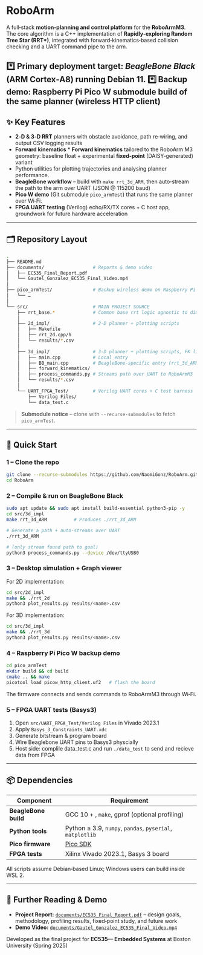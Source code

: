 # RoboArm

A full‑stack **motion‑planning and control platform** for the **RoboArmM3**.  
The core algorithm is a C++ implementation of **Rapidly‑exploring Random Tree Star (RRT\*)**, integrated with forward‑kinematics‑based collision checking and a UART command pipe to the arm.

*️⃣  **Primary deployment target:** ***BeagleBone Black*** (ARM Cortex‑A8) running Debian 11.
*️⃣  **Backup demo:** Raspberry Pi Pico W submodule build of the same planner (wireless HTTP client)
---

## ✨ Key Features

* **2‑D & 3‑D RRT** planners with obstacle avoidance, path re‑wiring, and output CSV logging results
* **Forward kinematics** * **Forward kinematics** tailored to the RoboArm M3 geometry: baseline float + experimental **fixed‑point** (DAISY‑generated) variant  
* Python utilities for plotting trajectories and analysing planner performance.
* **BeagleBone workflow** – build with `make rrt_3d_ARM`, then auto‑stream the path to the arm over UART (JSON @ 115200 baud)  
* **Pico W demo** (Git submodule `pico_armTest`) that runs the same planner over Wi‑Fi.
* **FPGA UART testing** (Verilog) echo/RX/TX cores + C host app, groundwork for future hardware acceleration

---

## 🗂️ Repository Layout

```bash
.
├── README.md                  
├── documents/                  # Reports & demo video
│   ├── EC535_Final_Report.pdf
│   └── Gautel_Gonzalez_EC535_Final_Video.mp4
│
├── pico_armTest/               # Backup wireless demo on Raspberry Pi Pico W
│   └── …   
│
└── src/                        # MAIN PROJECT SOURCE
    ├── rrt_base.*              # Common base rrt logic agnostic to dimension and DOF
    │
    ├── 2d_impl/                # 2‑D planner + plotting scripts
    │   ├── Makefile
    │   ├── rrt_2d.cpp/h
    │   └── results/*.csv
    │
    ├── 3d_impl/                # 3‑D planner + plotting scripts, FK lib & BeagleBone helpers
    │   ├── main.cpp            # Local entry
    │   ├── BB_main.cpp         # BeagleBone‑specific entry (rrt_3d_ARM)
    │   ├── forward_kinematics/
    │   ├── process_commands.py # Streams path over UART to RoboArmM3
    │   └── results/*.csv
    │
    └── UART_FPGA_Test/         # Verilog UART cores + C test harness
        ├── Verilog Files/
        └── data_test.c
````

> **Submodule notice** – clone with `--recurse-submodules` to fetch `pico_armTest`.
---

## 🚀 Quick Start

### 1 – Clone the repo

```bash
git clone --recurse-submodules https://github.com/NaomiGonz/RoboArm.git
cd RoboArm
```

### 2 – Compile & run on **BeagleBone Black**

```bash
sudo apt update && sudo apt install build-essential python3-pip -y
cd src/3d_impl
make rrt_3d_ARM          # Produces ./rrt_3d_ARM

# Generate a path + auto‑streams over UART
./rrt_3d_ARM 

# (only stream found path to goal)
python3 process_commands.py --device /dev/ttyUSB0
```

### 3 – Desktop simulation + Graph viewer

For 2D implementation:
```bash
cd src/2d_impl
make && ./rrt_2d
python3 plot_results.py results/<name>.csv
```

For 3D implementation:
```bash
cd src/3d_impl
make && ./rrt_3d
python3 plot_results.py results/<name>.csv
```

### 4 – Raspberry Pi Pico W backup demo

```bash
cd pico_armTest
mkdir build && cd build
cmake .. && make
picotool load picow_http_client.uf2   # flash the board
```

The firmware connects and sends commands to RoboArmM3 through Wi‑Fi.

### 5 – FPGA UART tests (Basys3)

1. Open `src/UART_FPGA_Test/Verilog Files` in Vivado 2023.1
2. Apply `Basys_3_Constraints_UART.xdc`
3. Generate bitstream & program board
4. Wire Beaglebone UART pins to Basys3 physcially 
5. Host side: complile data_test.c and run `./data_test` to send and recieve data from FPGA

---

## 📦 Dependencies

| Component            | Requirement                                               |
| -------------------- | --------------------------------------------------------- |
| **BeagleBone build** | GCC 10 + , `make`, gprof (optional profiling)             |                                           |
| **Python tools**     | Python ≥ 3.9, `numpy`, `pandas`, `pyserial`, `matplotlib` |
| **Pico firmware**    | [Pico SDK](https://github.com/raspberrypi/pico-sdk)       |
| **FPGA tests**       | Xilinx Vivado 2023.1, Basys 3 board                       |

All scripts assume Debian‑based Linux; Windows users can build inside WSL 2.

---

## 📖 Further Reading & Demo

* **Project Report:** [`documents/EC535_Final_Report.pdf`](documents/EC535_Final_Report.pdf)
  – design goals, methodology, profiling results, fixed‑point study, and future work
* **Demo Video:** [`documents/Gautel_Gonzalez_EC535_Final_Video.mp4`](documents/Gautel_Gonzalez_EC535_Final_Video.mp4)

Developed as the final project for **EC535— Embedded Systems** at Boston University (Spring 2025)


